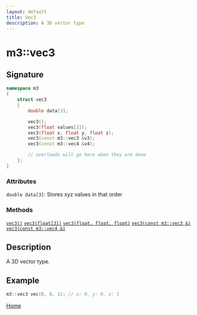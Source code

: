 ```yaml
---
layout: default
title: Vec3
description: A 3D vector type
---
```


# m3::vec3

## Signature

```c++
namespace m3
{
    struct vec3
    {
        double data[3];

        vec3();
        vec3(float values[3]);
        vec3(float x, float y, float z);
        vec3(const m3::vec3 &v3);
        vec3(const m3::vec4 &v4);

        // overloads will go here when they are done
    };
}
```

### Attributes

`double data[3]`: Stores xyz values in that order

### Methods

[`vec3()`](./m3-vec3.md)
[`vec3(float[3])`](./m3-vec3.md)
[`vec3(float, float, float)`](./m3-vec3.md)
[`vec3(const m3::vec3 &)`](./m3-vec3.md)
[`vec3(const m3::vec4 &)`](./m3-vec3.md)

## Description

A 3D vector type.

## Example

```c++
m3::vec3 vec(0, 0, 1); // x: 0, y: 0, z: 1
```

[Home](https://developergy.github.io/math3d/)